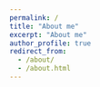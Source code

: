 ```yaml
---
permalink: /
title: "About me"
excerpt: "About me"
author_profile: true
redirect_from: 
  - /about/
  - /about.html
---
```


[^_^]:
    
    I am currently a senior undergraduate at the School of Environment, Tsinghua University.

    Recent News
    ======
    *On Going*   
    Welcome!  
    I have been preparing to apply for graduate programs these days.    
    Please wish me luck o(≧v≦)o  
    Thank you!

    *2019.03.22*   
    My paper *Real-world driving cycles and energy consumption informed by large-sized vehicle trajectory data* is online now. [Click here to view the online version](https://www.sciencedirect.com/science/article/pii/S0959652619306857?dgcid=coauthor)    


    *2019.03.05*  
    The work I participated in *Cradle-to-Gate Greenhouse Gas (GHG) Burdens for Aluminum and Steel Production and Cradle-to-Grave GHG Benefits of Vehicle Lightweighting in China* is submitted to Applied Energy.


    *2019.03.02*  
    My paper *Real-world driving cycles and energy consumption informed by large-sized vehicle trajectory data* is accepted by Journal of Cleaner Production.


    *2019.02.01*  
    My CV is renewed with updates of 2018 Fall course scores.


    *2018.12.28*  
    Our application of computer software copyright registration is approved. [Click here to view the certificate](../files/SoftwareCopyright.pdf)


    *2018.11.20*   
    I have uploaded a video of RSEV behavior model. [Click here to view the video](https://youtu.be/sCzTQcV4E80)


    *2018.11.18*   
    I have uploaded the abstract of the driving cycle project, which was submitted to Journal of Cleaner Production. [Click here to view the abstract](../files/paperAbstract4.0.pdf)

